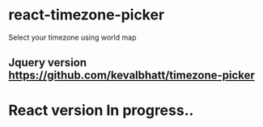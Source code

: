 # react-timezone-picker
Select your timezone using world map

## Jquery version https://github.com/kevalbhatt/timezone-picker

# React version In progress..
